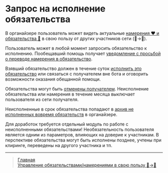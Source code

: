 # Запрос на исполнение обязательства

В органайзере пользователь может видеть актуальные [намерения ❤️ и обязательства 🤝](../glossary/glossary.md) в свою пользу от других участников сети (👥->👤).

Пользователь может в любой момент запросить обязательство к исполнению. Пообещавший помощь получает [уведомление с просьбой о переводе намерения в обязательство](../notifications/request_for_translation.md). 

Взявший обязательство должен в течение суток [исполнить это обязательство](../actions/money_transfer.md) или связаться с получателем вне бота и оговорить возможности оказания обещанной помощи.

Обязательства могут быть [отменены получателем](../actions/show_int_obl_for_me.md). Неисполнение обязательства или намерения в течение месяца выключает пользователя из сети получателя.

Неисполненные в срок обязательства попадают в [архив не исполненных вовремя обязательств](../actions/archive.md) в органайзере. 

Для доработок требуется отдельный модуль по работе с неисполненными обязательствами! Необязательность пользователя является одним из параметров, влияющих на доверие к участникам. В перспективе обязательства могут быть исполнены позднее, учтены при клиринге, переведены на другого участника и тп.

---
> [Главная](../index.md)   
> [Управление обязательствами/намерениями в свою пользу 👥->👤](../actions/show_int_obl_for_me.md)
